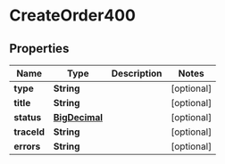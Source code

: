 

# CreateOrder400

## Properties

Name | Type | Description | Notes
------------ | ------------- | ------------- | -------------
**type** | **String** |  |  [optional]
**title** | **String** |  |  [optional]
**status** | [**BigDecimal**](BigDecimal.md) |  |  [optional]
**traceId** | **String** |  |  [optional]
**errors** | **String** |  |  [optional]




